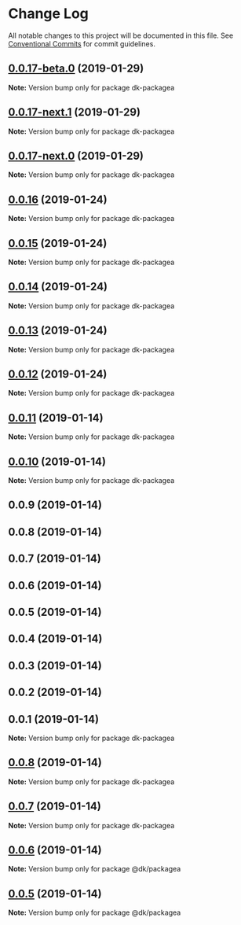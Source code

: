 # Change Log

All notable changes to this project will be documented in this file.
See [Conventional Commits](https://conventionalcommits.org) for commit guidelines.

## [0.0.17-beta.0](https://github.com/den4kox/testlerna/compare/dk-packagea@0.0.17-next.1...dk-packagea@0.0.17-beta.0) (2019-01-29)

**Note:** Version bump only for package dk-packagea





## [0.0.17-next.1](https://github.com/den4kox/testlerna/compare/dk-packagea@0.0.17-next.0...dk-packagea@0.0.17-next.1) (2019-01-29)

**Note:** Version bump only for package dk-packagea





## [0.0.17-next.0](https://github.com/den4kox/testlerna/compare/dk-packagea@0.0.16...dk-packagea@0.0.17-next.0) (2019-01-29)

**Note:** Version bump only for package dk-packagea





## [0.0.16](https://github.com/den4kox/testlerna/compare/dk-packagea@0.0.15...dk-packagea@0.0.16) (2019-01-24)

**Note:** Version bump only for package dk-packagea





## [0.0.15](https://github.com/den4kox/testlerna/compare/dk-packagea@0.0.14...dk-packagea@0.0.15) (2019-01-24)

**Note:** Version bump only for package dk-packagea





## [0.0.14](https://github.com/den4kox/testlerna/compare/dk-packagea@0.0.13...dk-packagea@0.0.14) (2019-01-24)

**Note:** Version bump only for package dk-packagea





## [0.0.13](https://github.com/den4kox/testlerna/compare/dk-packagea@0.0.12...dk-packagea@0.0.13) (2019-01-24)

**Note:** Version bump only for package dk-packagea





## [0.0.12](https://github.com/den4kox/testlerna/compare/dk-packagea@0.0.11...dk-packagea@0.0.12) (2019-01-24)

**Note:** Version bump only for package dk-packagea





## [0.0.11](https://github.com/den4kox/testlerna/compare/dk-packagea@0.0.10...dk-packagea@0.0.11) (2019-01-14)

**Note:** Version bump only for package dk-packagea





## [0.0.10](https://github.com/den4kox/testlerna/compare/dk-packagea@0.0.9...dk-packagea@0.0.10) (2019-01-14)

**Note:** Version bump only for package dk-packagea





## 0.0.9 (2019-01-14)



## 0.0.8 (2019-01-14)



## 0.0.7 (2019-01-14)



## 0.0.6 (2019-01-14)



## 0.0.5 (2019-01-14)



## 0.0.4 (2019-01-14)



## 0.0.3 (2019-01-14)



## 0.0.2 (2019-01-14)



## 0.0.1 (2019-01-14)

**Note:** Version bump only for package dk-packagea





## [0.0.8](https://github.com/den4kox/testlerna/compare/v0.0.7...v0.0.8) (2019-01-14)

**Note:** Version bump only for package dk-packagea





## [0.0.7](https://github.com/den4kox/testlerna/compare/v0.0.6...v0.0.7) (2019-01-14)

**Note:** Version bump only for package dk-packagea





## [0.0.6](https://github.com/den4kox/testlerna/compare/v0.0.5...v0.0.6) (2019-01-14)

**Note:** Version bump only for package @dk/packagea





## [0.0.5](https://github.com/den4kox/testlerna/compare/v0.0.4...v0.0.5) (2019-01-14)

**Note:** Version bump only for package @dk/packagea
